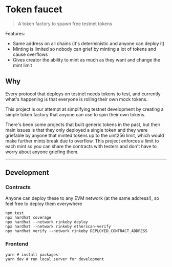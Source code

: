 # Token faucet
> A token factory to spawn free testnet tokens

Features:
- Same address on all chains (it's deterministic and anyone can deploy it)
- Minting is limited so nobody can grief by minting a lot of tokens and cause overflows
- Gives creator the ability to mint as much as they want and change the mint limit

## Why
Every protocol that deploys on testnet needs tokens to test, and currently what's happening is that everyone is rolling their own mock tokens.

This project is our attempt at simplifying testnet development by creating a simple token factory that anyone can use to spin their own tokens.

There's been some projects that built generic tokens in the past, but their main issues is that they only deployed a single token and they were griefable by anyone that minted tokens up to the uint256 limit, which would make further mints break due to overflow. This project enforces a limit to each mint so you can share the contracts with testers and don't have to worry about anyone griefing them.

----

## Development

### Contracts
Anyone can deploy these to any EVM network (at the same address!), so feel free to deploy them everywhere
```shell
npm test
npx hardhat coverage
npx hardhat --network rinkeby deploy
npx hardhat --network rinkeby etherscan-verify
npx hardhat verify --network rinkeby DEPLOYED_CONTRACT_ADDRESS
```

### Frontend
```shell
yarn # install packages
yarn dev # run local server for development
```
